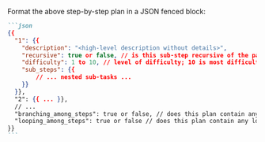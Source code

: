 Format the above step-by-step plan in a JSON fenced block:

`````markdown
```json
{{
  "1": {{
    "description": "<high-level description without details>", 
    "recursive": true or false, // is this sub-step recursive of the parent
    "difficulty": 1 to 10, // level of difficulty; 10 is most difficult
    "sub_steps": {{
        // ... nested sub-tasks ...
    }}
  }},
  "2": {{ ... }},
  // ...
  "branching_among_steps": true or false, // does this plan contain any conditional branching or early stopping/breaking AMONG its peer steps?
  "looping_among_steps": true or false // does this plan contain any loop AMONG its peer steps?
}}
```
`````
